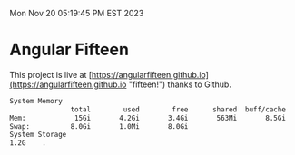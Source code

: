 Mon Nov 20 05:19:45 PM EST 2023

# Angular Fifteen


This project is live at [https://angularfifteen.github.io](https://angularfifteen.github.io "fifteen!") thanks to Github.

```bash
System Memory
               total        used        free      shared  buff/cache   available
Mem:            15Gi       4.2Gi       3.4Gi       563Mi       8.5Gi        11Gi
Swap:          8.0Gi       1.0Mi       8.0Gi
System Storage
1.2G	.
```
